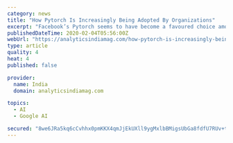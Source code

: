 ```yaml
---
category: news
title: "How Pytorch Is Increasingly Being Adopted By Organizations"
excerpt: "Facebook’s Pytorch seems to have become a favoured choice among deep learning researchers and developers; however, TensorFlow is still believed to hold the top position for building machine learning models, and the debate continues. Pytorch is the second-fastest-growing open source project on Github and is famous for its advanced indexing ..."
publishedDateTime: 2020-02-04T05:56:00Z
webUrl: "https://analyticsindiamag.com/how-pytorch-is-increasingly-being-adopted-by-organizations/"
type: article
quality: 4
heat: 4
published: false

provider:
  name: India
  domain: analyticsindiamag.com

topics:
  - AI
  - Google AI

secured: "8we6JRa5kq6cCvhhx0pmKKX4qmJjEkUXll9ygMxlbBMigsUbGa8fdfU7RUv+tD1ri7r2+IBwjddafOC7cyZpmcClzu6OzLOp/JZZObgIevR6/rV54goIUBam9bPRjSk5Pxr8mAr/E2ap4zUCimk3MIA/FfnkOnhZgqJgHMyY58HIWQsnfwK4jPAbi8CwWQdEvy3Q5wd+6SJPgCasvfMXunOBB0iGd0vZ5qUmm6jb1BRSjR2YWL4u4oB29og7Mu3pixYoC3WVX2GYj6+Xam081etz0p5BxghF2LH8sbswGSUt4RWgLdD8hZoMZk+XL0LpCcDRn4sNuno4no4hO2ZJzlnCyBfdZvvn+czFxpXlvGU2RCphfIcgwSbxNrsgzvOrA8tsecaOIa4JJLRGvN0UaIRQzHeae69k/5gzG2825cAmldmMqu7q7PDeLo7G+U+K2KopPYUJQFKu01Bcu+wn9TIEfGIJA8S7cp36weQPZGA=;JNCYcVw+Gt2SibmFgVgFwg=="
---
```


